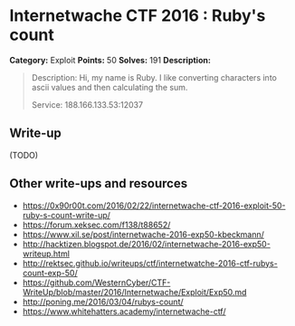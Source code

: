 # Internetwache CTF 2016 : Ruby's count

**Category:** Exploit
**Points:** 50
**Solves:** 191
**Description:**

> Description: Hi, my name is Ruby. I like converting characters into ascii values and then calculating the sum.
>
>
> Service: 188.166.133.53:12037


## Write-up

(TODO)

## Other write-ups and resources

* <https://0x90r00t.com/2016/02/22/internetwache-ctf-2016-exploit-50-ruby-s-count-write-up/>
* <https://forum.xeksec.com/f138/t88652/>
* <https://www.xil.se/post/internetwache-2016-exp50-kbeckmann/>
* <http://hacktizen.blogspot.de/2016/02/internetwache-2016-exp50-writeup.html>
* <http://rektsec.github.io/writeups/ctf/internetwatche-2016-ctf-rubys-count-exp-50/>
* <https://github.com/WesternCyber/CTF-WriteUp/blob/master/2016/Internetwache/Exploit/Exp50.md>
* <http://poning.me/2016/03/04/rubys-count/>
* <https://www.whitehatters.academy/internetwache-ctf/>
